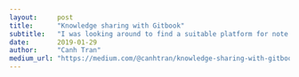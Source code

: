 ```yaml
---
layout:     post
title:      "Knowledge sharing with Gitbook"
subtitle:   "I was looking around to find a suitable platform for note down all my knowledge, bugs, issues that I’m facing during the work."
date:       2019-01-29
author:     "Canh Tran"
medium_url: "https://medium.com/@canhtran/knowledge-sharing-with-gitbook-platform-6d04e1c8439a"
---
```

